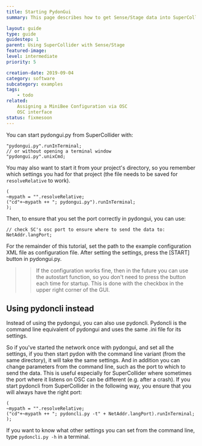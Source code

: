 ```yaml
---
title: Starting PydonGui
summary: This page describes how to get Sense/Stage data into SuperCollider

layout: guide
type: guide
guidestep: 1
parent: Using SuperCollider with Sense/Stage
featured-image:
level: intermediate
priority: 5

creation-date: 2019-09-04
category: software
subcategory: examples
tags:
    - todo
related:
    Assigning a MiniBee Configuration via OSC
    OSC interface
status: fixmesoon
---
```



You can start pydongui.py from SuperCollider with:

```
"pydongui.py".runInTerminal;
// or without opening a terminal window
"pydongui.py".unixCmd;
```

You may also want to start it from your project's directory, so you remember which settings you had for that project (the file needs to be saved for `resolveRelative` to work).

```
(
~mypath = "".resolveRelative;
("cd"+~mypath ++ "; pydongui.py").runInTerminal;
);
```

Then, to ensure that you set the port correctly in pydongui, you can use:

```
// check SC's osc port to ensure where to send the data to:
NetAddr.langPort;

```

For the remainder of this tutorial, set the path to the example configuration XML file as configuration file. After setting the settings, press the [START] button in pydongui.py.


>> If the configuration works fine, then in the future you can use the autostart function, so you don't need to press the button each time for startup. This is done with the checkbox in the upper right corner of the GUI.

## Using pydoncli instead

Instead of using the pydongui, you can also use pydoncli. Pydoncli is the command line equivalent of pydongui and uses the same .ini file for its settings.

So if you've started the network once with pydongui, and set all the settings, if you then start pydon with the command line variant (from the same directory), it will take the same settings. And in addition you can change parameters from the command line, such as the port to which to send the data. This is useful especially for SuperCollider where sometimes the port where it listens on OSC can be different (e.g. after a crash). If you start pydoncli from SuperCollider in the following way, you ensure that you will always have the right port:


```
(
~mypath = "".resolveRelative;
("cd"+~mypath ++ "; pydoncli.py -t" + NetAddr.langPort).runInTerminal;
);
```

If you want to know what other settings you can set from the command line, type `pydoncli.py -h` in a terminal.

